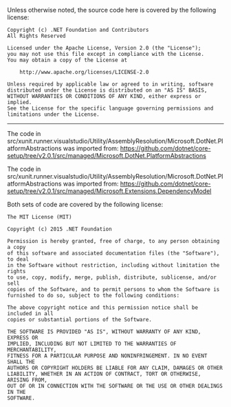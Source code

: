 Unless otherwise noted, the source code here is covered by the following license:

    Copyright (c) .NET Foundation and Contributors
    All Rights Reserved

    Licensed under the Apache License, Version 2.0 (the "License");
    you may not use this file except in compliance with the License.
    You may obtain a copy of the License at

        http://www.apache.org/licenses/LICENSE-2.0

    Unless required by applicable law or agreed to in writing, software
    distributed under the License is distributed on an "AS IS" BASIS,
    WITHOUT WARRANTIES OR CONDITIONS OF ANY KIND, either express or implied.
    See the License for the specific language governing permissions and
    limitations under the License.

-----------------------

The code in src/xunit.runner.visualstudio/Utility/AssemblyResolution/Microsoft.DotNet.PlatformAbstractions was imported from:
    https://github.com/dotnet/core-setup/tree/v2.0.1/src/managed/Microsoft.DotNet.PlatformAbstractions

The code in src/xunit.runner.visualstudio/Utility/AssemblyResolution/Microsoft.DotNet.PlatformAbstractions was imported from:
    https://github.com/dotnet/core-setup/tree/v2.0.1/src/managed/Microsoft.Extensions.DependencyModel

Both sets of code are covered by the following license:

    The MIT License (MIT)

    Copyright (c) 2015 .NET Foundation

    Permission is hereby granted, free of charge, to any person obtaining a copy
    of this software and associated documentation files (the "Software"), to deal
    in the Software without restriction, including without limitation the rights
    to use, copy, modify, merge, publish, distribute, sublicense, and/or sell
    copies of the Software, and to permit persons to whom the Software is
    furnished to do so, subject to the following conditions:

    The above copyright notice and this permission notice shall be included in all
    copies or substantial portions of the Software.

    THE SOFTWARE IS PROVIDED "AS IS", WITHOUT WARRANTY OF ANY KIND, EXPRESS OR
    IMPLIED, INCLUDING BUT NOT LIMITED TO THE WARRANTIES OF MERCHANTABILITY,
    FITNESS FOR A PARTICULAR PURPOSE AND NONINFRINGEMENT. IN NO EVENT SHALL THE
    AUTHORS OR COPYRIGHT HOLDERS BE LIABLE FOR ANY CLAIM, DAMAGES OR OTHER
    LIABILITY, WHETHER IN AN ACTION OF CONTRACT, TORT OR OTHERWISE, ARISING FROM,
    OUT OF OR IN CONNECTION WITH THE SOFTWARE OR THE USE OR OTHER DEALINGS IN THE
    SOFTWARE.